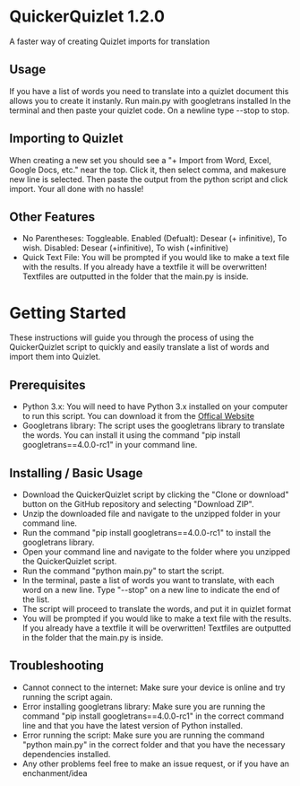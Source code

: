# QuickerQuizlet 1.2.0

A faster way of creating Quizlet imports for translation

## Usage
If you have a list of words you need to translate into a quizlet document this allows you to create it instanly. Run main.py with googletrans installed In the terminal and then paste your quizlet code. On a newline type --stop to stop.

## Importing to Quizlet
When creating a new set you should see a "+ Import from Word, Excel, Google Docs, etc." near the top. Click it, then select comma, and makesure new line is selected. Then paste the output from the python script and click import. Your all done with no hassle! 

## Other Features
- No Parentheses: Toggleable. Enabled (Defualt): Desear (+ infinitive), To wish.  Disabled: Desear (+infinitive), To wish (+infinitive)
- Quick Text File: You will be prompted if you would like to make a text file with the results. If you already have a textfile it will be overwritten! Textfiles are outputted in the folder that the main.py is inside.


# Getting Started

These instructions will guide you through the process of using the QuickerQuizlet script to quickly and easily translate a list of words and import them into Quizlet.

## Prerequisites
- Python 3.x: You will need to have Python 3.x installed on your computer to run this script. You can download it from the [Offical Website](https://www.python.org "Python Site")
- Googletrans library: The script uses the googletrans library to translate the words. You can install it using the command "pip install googletrans==4.0.0-rc1" in your command line.

## Installing / Basic Usage
- Download the QuickerQuizlet script by clicking the "Clone or download" button on the GitHub repository and selecting "Download ZIP".
- Unzip the downloaded file and navigate to the unzipped folder in your command line.
- Run the command "pip install googletrans==4.0.0-rc1" to install the googletrans library.
- Open your command line and navigate to the folder where you unzipped the QuickerQuizlet script.
- Run the command "python main.py" to start the script.
- In the terminal, paste a list of words you want to translate, with each word on a new line. Type "--stop" on a new line to indicate the end of the list.
- The script will proceed to translate the words, and put it in quizlet format
- You will be prompted if you would like to make a text file with the results. If you already have a textfile it will be overwritten! Textfiles are outputted in the folder that the main.py is inside.

## Troubleshooting
- Cannot connect to the internet: Make sure your device is online and try running the script again.
- Error installing googletrans library: Make sure you are running the command "pip install googletrans==4.0.0-rc1" in the correct command line and that you have the latest version of Python installed.
- Error running the script: Make sure you are running the command "python main.py" in the correct folder and that you have the necessary dependencies installed.
- Any other problems feel free to make an issue request, or if you have an enchanment/idea

